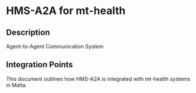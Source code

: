 # HMS-A2A for mt-health

## Description

Agent-to-Agent Communication System

## Integration Points

This document outlines how HMS-A2A is integrated with mt-health systems in Malta.
